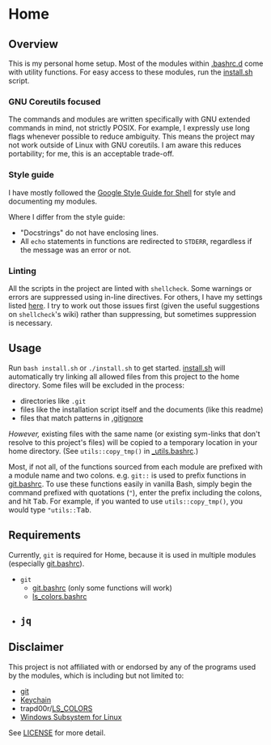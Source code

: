# Home

## Overview

This is my personal home setup. Most of the modules within [.bashrc.d] come with utility functions. For easy access to these modules, run the [install.sh] script.

### GNU Coreutils focused

The commands and modules are written specifically with GNU extended commands in mind, not strictly POSIX. For example, I expressly use long flags whenever possible to reduce ambiguity. This means the project may not work outside of Linux with GNU coreutils. I am aware this reduces portability; for me, this is an acceptable trade-off.

### Style guide

I have mostly followed the [Google Style Guide for Shell] for style and documenting my modules.

Where I differ from the style guide:

- "Docstrings" do not have enclosing lines.
- All `echo` statements in functions are redirected to `STDERR`, regardless if the message was an error or not.

### Linting

All the scripts in the project are linted with `shellcheck`. Some warnings or errors are suppressed using in-line directives. For others, I have my settings listed [here](https://github.com/cj-wong/linter_settings/blob/master/linters/shellcheckrc). I try to work out those issues first (given the useful suggestions on `shellcheck`'s wiki) rather than suppressing, but sometimes suppression is necessary.

## Usage

Run `bash install.sh` or `./install.sh` to get started. [install.sh] will automatically try linking all allowed files from this project to the home directory. Some files will be excluded in the process:

- directories like `.git`
- files like the installation script itself and the documents (like this readme)
- files that match patterns in [.gitignore]

*However,* existing files with the same name (or existing sym-links that don't resolve to this project's files) will be copied to a temporary location in your home directory. (See `utils::copy_tmp()` in [_utils.bashrc].)

Most, if not all, of the functions sourced from each module are prefixed with a module name and two colons. e.g. `git::` is used to prefix functions in [git.bashrc]. To use these functions easily in vanilla Bash, simply begin the command prefixed with quotations (`"`), enter the prefix including the colons, and hit <kbd>Tab</kbd>. For example, if you wanted to use `utils::copy_tmp()`, you would type `"utils::`<kbd>Tab</kbd>.

## Requirements

Currently, `git` is required for Home, because it is used in multiple modules (especially [git.bashrc]).

- `git`
    - [git.bashrc] \(only some functions will work)
    - [ls_colors.bashrc]
- `jq`
    - 

## Disclaimer

This project is not affiliated with or endorsed by any of the programs used by the modules, which is including but not limited to:

- [git]
- [Keychain]
- trapd00r/[LS_COLORS]
- [Windows Subsystem for Linux]

See [LICENSE](LICENSE) for more detail.

[git]: https://git-scm.com/
[Google Style Guide for Shell]: https://google.github.io/styleguide/shellguide.html
[Keychain]: https://www.funtoo.org/Keychain
[LS_COLORS]: https://github.com/trapd00r/LS_COLORS
[Windows Subsystem for Linux]: https://docs.microsoft.com/en-us/windows/wsl/
[.bashrc.d]: .bashrc.d
[.gitignore]: .gitignore
[install.sh]: install.sh
[_utils.bashrc]: .bashrc.d/_utils.bashrc
[git.bashrc]: .bashrc.d/git.bashrc
[ls_colors.bashrc]: .bashrc.d/ls_colors.bashrc
